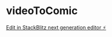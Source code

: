 # videoToComic

[Edit in StackBlitz next generation editor ⚡️](https://stackblitz.com/~/github.com/wstszx/videoToComic)